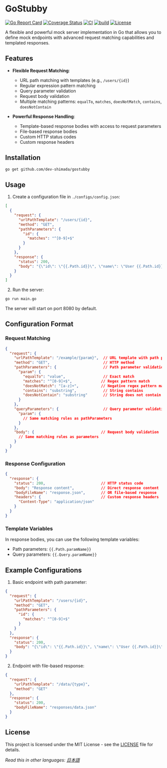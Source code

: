 # GoStubby
[![Go Report Card](https://goreportcard.com/badge/github.com/dev-shimada/GoStubby)](https://goreportcard.com/report/github.com/dev-shimada/GoStubby)
[![Coverage Status](https://coveralls.io/repos/github/dev-shimada/GoStubby/badge.svg?branch=main)](https://coveralls.io/github/dev-shimada/GoStubby?branch=main)
[![CI](https://github.com/dev-shimada/GoStubby/actions/workflows/CI.yaml/badge.svg)](https://github.com/dev-shimada/GoStubby/actions/workflows/CI.yaml)
[![build](https://github.com/dev-shimada/GoStubby/actions/workflows/build-docker-image.yaml/badge.svg)](https://github.com/dev-shimada/GoStubby/actions/workflows/build-docker-image.yaml)
[![License](https://img.shields.io/badge/license-MIT-blue)](https://github.com/dev-shimada/GoStubby/blob/master/LICENSE)

A flexible and powerful mock server implementation in Go that allows you to define mock endpoints with advanced request matching capabilities and templated responses.

## Features

- **Flexible Request Matching**:
  - URL path matching with templates (e.g., `/users/{id}`)
  - Regular expression pattern matching
  - Query parameter validation
  - Request body validation
  - Multiple matching patterns: `equalTo`, `matches`, `doesNotMatch`, `contains`, `doesNotContain`

- **Powerful Response Handling**:
  - Template-based response bodies with access to request parameters
  - File-based response bodies
  - Custom HTTP status codes
  - Custom response headers

## Installation

```bash
go get github.com/dev-shimada/gostubby
```

## Usage

1. Create a configuration file in `./configs/config.json`:

```json
[
  {
    "request": {
      "urlPathTemplate": "/users/{id}",
      "method": "GET",
      "pathParameters": {
        "id": {
          "matches": "^[0-9]+$"
        }
      }
    },
    "response": {
      "status": 200,
      "body": "{\"id\": \"{{.Path.id}}\", \"name\": \"User {{.Path.id}}\"}"
    }
  }
]
```

2. Run the server:

```bash
go run main.go
```

The server will start on port 8080 by default.

## Configuration Format

### Request Matching

```json
{
  "request": {
    "urlPathTemplate": "/example/{param}",  // URL template with path parameters
    "method": "GET",                        // HTTP method
    "pathParameters": {                     // Path parameter validation rules
      "param": {
        "equalTo": "value",                 // Exact match
        "matches": "^[0-9]+$",             // Regex pattern match
        "doesNotMatch": "[a-z]+",          // Negative regex pattern match
        "contains": "substring",            // String contains
        "doesNotContain": "substring"       // String does not contain
      }
    },
    "queryParameters": {                    // Query parameter validation
      "param": {
        // Same matching rules as pathParameters
      }
    },
    "body": {                              // Request body validation
      // Same matching rules as parameters
    }
  }
}
```

### Response Configuration

```json
{
  "response": {
    "status": 200,                         // HTTP status code
    "body": "Response content",            // Direct response content
    "bodyFileName": "response.json",       // OR file-based response
    "headers": {                           // Custom response headers
      "Content-Type": "application/json"
    }
  }
}
```

### Template Variables

In response bodies, you can use the following template variables:
- Path parameters: `{{.Path.paramName}}`
- Query parameters: `{{.Query.paramName}}`

## Example Configurations

1. Basic endpoint with path parameter:
```json
{
  "request": {
    "urlPathTemplate": "/users/{id}",
    "method": "GET",
    "pathParameters": {
      "id": {
        "matches": "^[0-9]+$"
      }
    }
  },
  "response": {
    "status": 200,
    "body": "{\"id\": \"{{.Path.id}}\", \"name\": \"User {{.Path.id}}\"}"
  }
}
```

2. Endpoint with file-based response:
```json
{
  "request": {
    "urlPathTemplate": "/data/{type}",
    "method": "GET"
  },
  "response": {
    "status": 200,
    "bodyFileName": "responses/data.json"
  }
}
```

## License

This project is licensed under the MIT License - see the [LICENSE](LICENSE) file for details.

*Read this in other languages: [日本語](README.ja.md)*

